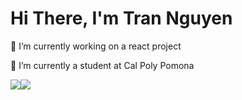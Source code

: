 # Hi There, I'm Tran Nguyen

🔭 I’m currently working on a react project

🌱 I’m currently a student at Cal Poly Pomona

<img src="https://img.shields.io/badge/Python-FFD43B?style=for-the-badge&logo=python&logoColor=blue"/><img src="https://img.shields.io/badge/Java-ED8B00?style=for-the-badge&logo=java&logoColor=white" /><img scr="https://img.shields.io/badge/React-20232A?style=for-the-badge&logo=react&logoColor=61DAFB" /><img scr="https://img.shields.io/badge/C%2B%2B-00599C?style=for-the-badge&logo=c%2B%2B&logoColor=white"/>
<img scr="https://img.shields.io/badge/JavaScript-323330?style=for-the-badge&logo=javascript&logoColor=F7DF1E"/>
<img scr="https://img.shields.io/badge/Go-00ADD8?style=for-the-badge&logo=go&logoColor=white"/>
